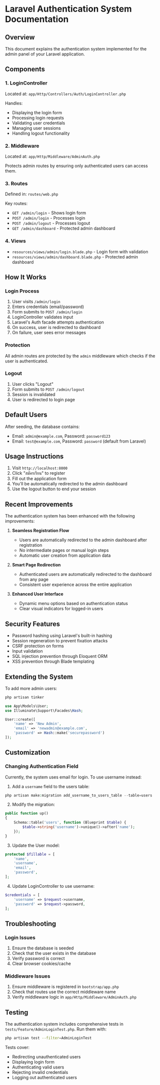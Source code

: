 # Laravel Authentication System Documentation

## Overview
This document explains the authentication system implemented for the admin panel of your Laravel application.

## Components

### 1. LoginController
Located at: `app/Http/Controllers/Auth/LoginController.php`

Handles:
- Displaying the login form
- Processing login requests
- Validating user credentials
- Managing user sessions
- Handling logout functionality

### 2. Middleware
Located at: `app/Http/Middleware/AdminAuth.php`

Protects admin routes by ensuring only authenticated users can access them.

### 3. Routes
Defined in: `routes/web.php`

Key routes:
- `GET /admin/login` - Shows login form
- `POST /admin/login` - Processes login
- `POST /admin/logout` - Processes logout
- `GET /admin/dashboard` - Protected admin dashboard

### 4. Views
- `resources/views/admin/login.blade.php` - Login form with validation
- `resources/views/admin/dashboard.blade.php` - Protected admin dashboard

## How It Works

### Login Process
1. User visits `/admin/login`
2. Enters credentials (email/password)
3. Form submits to `POST /admin/login`
4. LoginController validates input
5. Laravel's Auth facade attempts authentication
6. On success, user is redirected to dashboard
7. On failure, user sees error messages

### Protection
All admin routes are protected by the `admin` middleware which checks if the user is authenticated.

### Logout
1. User clicks "Logout"
2. Form submits to `POST /admin/logout`
3. Session is invalidated
4. User is redirected to login page

## Default Users
After seeding, the database contains:
- Email: `admin@example.com`, Password: `password123`
- Email: `test@example.com`, Password: `password` (default from Laravel)

## Usage Instructions

1. Visit `http://localhost:8000`
2. Click "สมัครเรียน" to register
3. Fill out the application form
4. You'll be automatically redirected to the admin dashboard
5. Use the logout button to end your session

## Recent Improvements

The authentication system has been enhanced with the following improvements:

1. **Seamless Registration Flow**
   - Users are automatically redirected to the admin dashboard after registration
   - No intermediate pages or manual login steps
   - Automatic user creation from application data

2. **Smart Page Redirection**
   - Authenticated users are automatically redirected to the dashboard from any page
   - Consistent user experience across the entire application

3. **Enhanced User Interface**
   - Dynamic menu options based on authentication status
   - Clear visual indicators for logged-in users

## Security Features

- Password hashing using Laravel's built-in hashing
- Session regeneration to prevent fixation attacks
- CSRF protection on forms
- Input validation
- SQL injection prevention through Eloquent ORM
- XSS prevention through Blade templating

## Extending the System

To add more admin users:
```bash
php artisan tinker
```

```php
use App\Models\User;
use Illuminate\Support\Facades\Hash;

User::create([
    'name' => 'New Admin',
    'email' => 'newadmin@example.com',
    'password' => Hash::make('securepassword')
]);
```

## Customization

### Changing Authentication Field
Currently, the system uses email for login. To use username instead:

1. Add a `username` field to the users table:
```php
php artisan make:migration add_username_to_users_table --table=users
```

2. Modify the migration:
```php
public function up()
{
    Schema::table('users', function (Blueprint $table) {
        $table->string('username')->unique()->after('name');
    });
}
```

3. Update the User model:
```php
protected $fillable = [
    'name',
    'username',
    'email',
    'password',
];
```

4. Update LoginController to use username:
```php
$credentials = [
    'username' => $request->username,
    'password' => $request->password,
];
```

## Troubleshooting

### Login Issues
1. Ensure the database is seeded
2. Check that the user exists in the database
3. Verify password is correct
4. Clear browser cookies/cache

### Middleware Issues
1. Ensure middleware is registered in `bootstrap/app.php`
2. Check that routes use the correct middleware name
3. Verify middleware logic in `app/Http/Middleware/AdminAuth.php`

## Testing

The authentication system includes comprehensive tests in `tests/Feature/AdminLoginTest.php`. Run them with:

```bash
php artisan test --filter=AdminLoginTest
```

Tests cover:
- Redirecting unauthenticated users
- Displaying login form
- Authenticating valid users
- Rejecting invalid credentials
- Logging out authenticated users